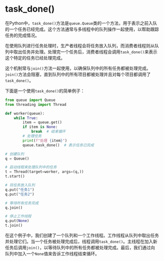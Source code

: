 # task\_done()

在Python中，`task_done()`方法是`queue.Queue`类的一个方法，用于表示之前入队的一个任务已经完成。这个方法通常与多线程中的队列操作一起使用，以帮助跟踪任务的完成情况。

在使用队列进行任务处理时，生产者线程会将任务放入队列，而消费者线程则从队列中取出任务并处理。处理完一个任务后，消费者线程会调用`task_done()`来表示这个特定的任务已经处理完成。

这个机制常与`join()`方法一起使用，以确保队列中的所有任务都被处理完成。`join()`方法会阻塞，直到队列中的所有项目都被处理并且对每个项目都调用了`task_done()`。

下面是一个使用`task_done()`的简单例子：

```python
from queue import Queue
from threading import Thread

def worker(queue):
    while True:
        item = queue.get()
        if item is None:
            break  # 结束循环
        # 处理任务
        print(f"处理 {item}")
        queue.task_done()  # 表示任务已完成

# 创建队列
q = Queue()

# 启动线程来处理队列中的任务
t = Thread(target=worker, args=(q,))
t.start()

# 将任务放入队列
q.put("任务1")
q.put("任务2")

# 等待所有任务完成
q.join()

# 停止工作线程
q.put(None)
t.join()

```

在这个例子中，我们创建了一个队列和一个工作线程。工作线程从队列中取出任务并处理它们。当一个任务被处理完成后，线程调用`task_done()`。主线程在加入新任务后调用`join()`，以等待队列中的所有任务都被处理完成。最后，我们通过向队列中加入一个`None`值来告诉工作线程结束循环。

